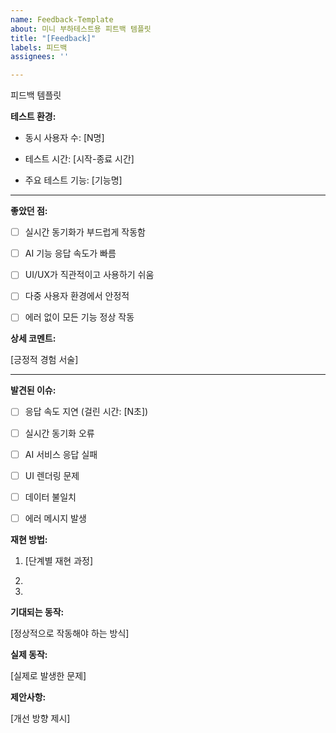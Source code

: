 ```yaml
---
name: Feedback-Template
about: 미니 부하테스트용 피트백 템플릿
title: "[Feedback]"
labels: 피드백
assignees: ''

---
```


피드백 템플릿

****테스트 환경:****

- 동시 사용자 수: [N명]

- 테스트 시간: [시작-종료 시간]

- 주요 테스트 기능: [기능명]

---

****좋았던 점:****

- [ ] 실시간 동기화가 부드럽게 작동함

- [ ] AI 기능 응답 속도가 빠름

- [ ] UI/UX가 직관적이고 사용하기 쉬움

- [ ] 다중 사용자 환경에서 안정적

- [ ] 에러 없이 모든 기능 정상 작동


****상세 코멘트:****

[긍정적 경험 서술]


---

****발견된 이슈:****

- [ ] 응답 속도 지연 (걸린 시간: [N초])

- [ ] 실시간 동기화 오류

- [ ] AI 서비스 응답 실패

- [ ] UI 렌더링 문제

- [ ] 데이터 불일치

- [ ] 에러 메시지 발생

****재현 방법:****

1. [단계별 재현 과정]

2.

3.

****기대되는 동작:****

[정상적으로 작동해야 하는 방식]

****실제 동작:****

[실제로 발생한 문제]

****제안사항:****

[개선 방향 제시]
